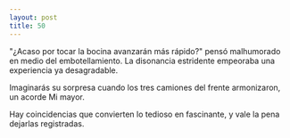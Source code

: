 ```yaml
---
layout: post
title: 50
---
```


"¿Acaso por tocar la bocina avanzarán más rápido?" pensó malhumorado en medio del embotellamiento. La disonancia estridente empeoraba una experiencia ya desagradable.

Imaginarás su sorpresa cuando los tres camiones del frente armonizaron, un acorde Mi mayor. 

Hay coincidencias que convierten lo tedioso en fascinante, y vale la pena dejarlas registradas.
